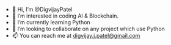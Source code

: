 - 👋 Hi, I’m @DigvijayPatel
- 👀 I’m interested in coding AI & Blockchain.
- 🌱 I’m currently learning Python
- 💞️ I’m looking to collaborate on any project which use Python
- 📫 You can reach me at digvijay.j.patel@gmail.com

<!---
DigvijayPatel/DigvijayPatel is a ✨ special ✨ repository because its `README.md` (this file) appears on your GitHub profile.
You can click the Preview link to take a look at your changes.
--->
